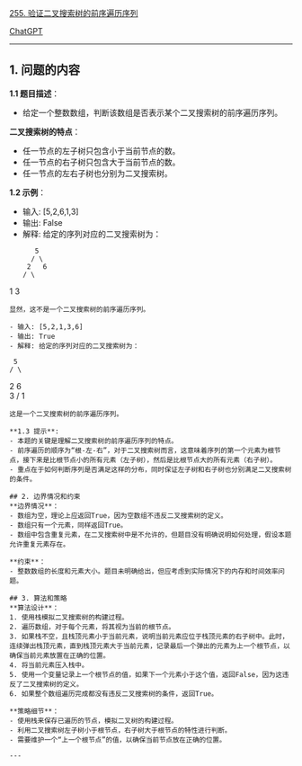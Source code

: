 [255. 验证二叉搜索树的前序遍历序列](https://leetcode.cn/problems/verify-preorder-sequence-in-binary-search-tree)

[ChatGPT](https://chat.openai.com/share/003efd0f-a194-4691-aa7b-d643a43dd6ed)

---

## 1. 问题的内容
**1.1 题目描述**：
- 给定一个整数数组，判断该数组是否表示某个二叉搜索树的前序遍历序列。

**二叉搜索树的特点**：
- 任一节点的左子树只包含小于当前节点的数。
- 任一节点的右子树只包含大于当前节点的数。
- 任一节点的左右子树也分别为二叉搜索树。

**1.2 示例**：
- 输入: [5,2,6,1,3] 
- 输出: False
- 解释: 给定的序列对应的二叉搜索树为：
  ```
     5
    / \
   2   6
  / \
 1   3
  ```
  显然，这不是一个二叉搜索树的前序遍历序列。

- 输入: [5,2,1,3,6]
- 输出: True
- 解释: 给定的序列对应的二叉搜索树为：
  ```
     5
    / \
   2   6
    \
     3
    /
   1
  ```
  这是一个二叉搜索树的前序遍历序列。

**1.3 提示**:
- 本题的关键是理解二叉搜索树的前序遍历序列的特点。
- 前序遍历的顺序为“根-左-右”，对于二叉搜索树而言，这意味着序列的第一个元素为根节点，接下来是比根节点小的所有元素（左子树），然后是比根节点大的所有元素（右子树）。
- 重点在于如何判断序列是否满足这样的分布，同时保证左子树和右子树也分别满足二叉搜索树的条件。

## 2. 边界情况和约束
**边界情况**：
- 数组为空，理论上应返回True，因为空数组不违反二叉搜索树的定义。
- 数组只有一个元素，同样返回True。
- 数组中包含重复元素，在二叉搜索树中是不允许的，但题目没有明确说明如何处理，假设本题允许重复元素存在。

**约束**：
- 整数数组的长度和元素大小。题目未明确给出，但应考虑到实际情况下的内存和时间效率问题。

## 3. 算法和策略
**算法设计**：
1. 使用栈模拟二叉搜索树的构建过程。
2. 遍历数组，对于每个元素，将其视为当前的根节点。
3. 如果栈不空，且栈顶元素小于当前元素，说明当前元素应位于栈顶元素的右子树中。此时，连续弹出栈顶元素，直到栈顶元素大于当前元素，记录最后一个弹出的元素为上一个根节点，以确保当前元素放置在正确的位置。
4. 将当前元素压入栈中。
5. 使用一个变量记录上一个根节点的值，如果下一个元素小于这个值，返回False，因为这违反了二叉搜索树的定义。
6. 如果整个数组遍历完成都没有违反二叉搜索树的条件，返回True。

**策略细节**：
- 使用栈来保存已遍历的节点，模拟二叉树的构建过程。
- 利用二叉搜索树左子树小于根节点，右子树大于根节点的特性进行判断。
- 需要维护一个“上一个根节点”的值，以确保当前节点放在正确的位置。

---